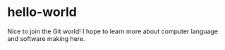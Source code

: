 # hello-world

Nice to join the Git world!
I hope to learn more about computer language and software making here.
